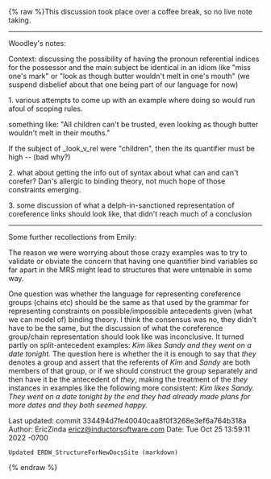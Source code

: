 {% raw %}This discussion took place over a coffee break, so no live note taking.

* * *

Woodley's notes:

Context: discussing the possibility of having the pronoun referential
indices for the possessor and the main subject be identical in an idiom
like "miss one's mark" or "look as though butter wouldn't melt in one's
mouth" (we suspend disbelief about that one being part of our language
for now)

1\. various attempts to come up with an example where doing so would run
afoul of scoping rules.

something like: "All children can't be trusted, even looking as though
butter wouldn't melt in their mouths."

If the subject of \_look\_v\_rel were "children", then the its
quantifier must be high -- (bad why?)

2\. what about getting the info out of syntax about what can and can't
corefer? Dan's allergic to binding theory, not much hope of those
constraints emerging.

3\. some discussion of what a delph-in-sanctioned representation of
coreference links should look like, that didn't reach much of a
conclusion

* * *

Some further recollections from Emily:

The reason we were worrying about those crazy examples was to try to
validate or obviate the concern that having one quantifier bind
variables so far apart in the MRS might lead to structures that were
untenable in some way.

One question was whether the language for representing coreference
groups (chains etc) should be the same as that used by the grammar for
representing constraints on possible/impossible antecedents given (what
we can model of) binding theory. I think the consensus was no, they
didn't have to be the same, but the discussion of what the coreference
group/chain representation should look like was inconclusive. It turned
partly on split-antecedent examples: *Kim likes Sandy and they went on a
date tonight.* The question here is whether the it is enough to say that
*they* denotes a group and assert that the referents of *Kim* and
*Sandy* are both members of that group, or if we should construct the
group separately and then have it be the antecedent of *they*, making
the treatment of the *they* instances in examples like the following
more consistent: *Kim likes Sandy. They went on a date tonight by the
end they had already made plans for more dates and they both seemed
happy.*

Last updated: commit 334494d7fe40040caa8f0f3268e3ef6a764b318a
Author: EricZinda <ericz@inductorsoftware.com>
Date:   Tue Oct 25 13:59:11 2022 -0700

    Updated ERDW_StructureForNewDocsSite (markdown)
{% endraw %}